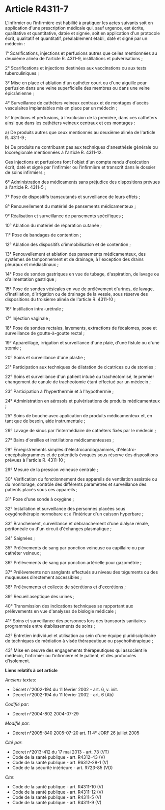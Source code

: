 # Article R4311-7

L'infirmier ou l'infirmière est habilité à pratiquer les actes suivants soit en application d'une prescription médicale qui,
sauf urgence, est écrite, qualitative et quantitative, datée et signée, soit en application d'un protocole écrit, qualitatif
et quantitatif, préalablement établi, daté et signé par un médecin :

1° Scarifications, injections et perfusions autres que celles mentionnées au deuxième alinéa de l'article R. 4311-9,
instillations et pulvérisations ;

2° Scarifications et injections destinées aux vaccinations ou aux tests tuberculiniques ;

3° Mise en place et ablation d'un cathéter court ou d'une aiguille pour perfusion dans une veine superficielle des membres ou
dans une veine épicrânienne ;

4° Surveillance de cathéters veineux centraux et de montages d'accès vasculaires implantables mis en place par un médecin ;

5° Injections et perfusions, à l'exclusion de la première, dans ces cathéters ainsi que dans les cathéters veineux centraux
et ces montages :

a) De produits autres que ceux mentionnés au deuxième alinéa de l'article R. 4311-9 ;

b) De produits ne contribuant pas aux techniques d'anesthésie générale ou locorégionale mentionnées à l'article R. 4311-12.

Ces injections et perfusions font l'objet d'un compte rendu d'exécution écrit, daté et signé par l'infirmier ou l'infirmière
et transcrit dans le dossier de soins infirmiers ;

6° Administration des médicaments sans préjudice des dispositions prévues à l'article R. 4311-5 ;

7° Pose de dispositifs transcutanés et surveillance de leurs effets ;

8° Renouvellement du matériel de pansements médicamenteux ;

9° Réalisation et surveillance de pansements spécifiques ;

10° Ablation du matériel de réparation cutanée ;

11° Pose de bandages de contention ;

12° Ablation des dispositifs d'immobilisation et de contention ;

13° Renouvellement et ablation des pansements médicamenteux, des systèmes de tamponnement et de drainage, à l'exception des
drains pleuraux et médiastinaux ;

14° Pose de sondes gastriques en vue de tubage, d'aspiration, de lavage ou d'alimentation gastrique ;

15° Pose de sondes vésicales en vue de prélèvement d'urines, de lavage, d'instillation, d'irrigation ou de drainage de la
vessie, sous réserve des dispositions du troisième alinéa de l'article  R. 4311-10 ;

16° Instillation intra-urétrale ;

17° Injection vaginale ;

18° Pose de sondes rectales, lavements, extractions de fécalomes, pose et surveillance de goutte-à-goutte rectal ;

19° Appareillage, irrigation et surveillance d'une plaie, d'une fistule ou d'une stomie ;

20° Soins et surveillance d'une plastie ;

21° Participation aux techniques de dilatation de cicatrices ou de stomies ;

22° Soins et surveillance d'un patient intubé ou trachéotomisé, le premier changement de canule de trachéotomie étant
effectué par un médecin ;

23° Participation à l'hyperthermie et à l'hypothermie ;

24° Administration en aérosols et pulvérisations de produits médicamenteux ;

25° Soins de bouche avec application de produits médicamenteux et, en tant que de besoin, aide instrumentale ;

26° Lavage de sinus par l'intermédiaire de cathéters fixés par le médecin ;

27° Bains d'oreilles et instillations médicamenteuses ;

28° Enregistrements simples d'électrocardiogrammes, d'électro-encéphalogrammes et de potentiels évoqués sous réserve des
dispositions prévues à l'article R. 4311-10 ;

29° Mesure de la pression veineuse centrale ;

30° Vérification du fonctionnement des appareils de ventilation assistée ou du monitorage, contrôle des différents paramètres
et surveillance des patients placés sous ces appareils ;

31° Pose d'une sonde à oxygène ;

32° Installation et surveillance des personnes placées sous oxygénothérapie normobare et à l'intérieur d'un caisson
hyperbare ;

33° Branchement, surveillance et débranchement d'une dialyse rénale, péritonéale ou d'un circuit d'échanges plasmatique ;

34° Saignées ;

35° Prélèvements de sang par ponction veineuse ou capillaire ou par cathéter veineux ;

36° Prélèvements de sang par ponction artérielle pour gazométrie ;

37° Prélèvements non sanglants effectués au niveau des téguments ou des muqueuses directement accessibles ;

38° Prélèvements et collecte de sécrétions et d'excrétions ;

39° Recueil aseptique des urines ;

40° Transmission des indications techniques se rapportant aux prélèvements en vue d'analyses de biologie médicale ;

41° Soins et surveillance des personnes lors des transports sanitaires programmés entre établissements de soins ;

42° Entretien individuel et utilisation au sein d'une équipe pluridisciplinaire de techniques de médiation à visée
thérapeutique ou psychothérapique ;

43° Mise en oeuvre des engagements thérapeutiques qui associent le médecin, l'infirmier ou l'infirmière et le patient, et des
protocoles d'isolement.

**Liens relatifs à cet article**

_Anciens textes_:

  - Décret n°2002-194 du 11 février 2002 - art. 6, v. init.
  - Décret n°2002-194 du 11 février 2002 - art. 6 (Ab)

_Codifié par_:

  - Décret n°2004-802 2004-07-29

_Modifié par_:

  - Décret n°2005-840 2005-07-20 art. 11 4° JORF 26 juillet 2005

_Cité par_:

  - Décret n°2013-412 du 17 mai 2013 - art. 73 (VT)
  - Code de la santé publique - art. R4312-43 (V)
  - Code de la santé publique - art. R6312-28-1 (V)
  - Code de la sécurité intérieure - art. R723-85 (VD)

_Cite_:

  - Code de la santé publique - art. R4311-10 (V)
  - Code de la santé publique - art. R4311-12 (V)
  - Code de la santé publique - art. R4311-5 (V)
  - Code de la santé publique - art. R4311-9 (V)
